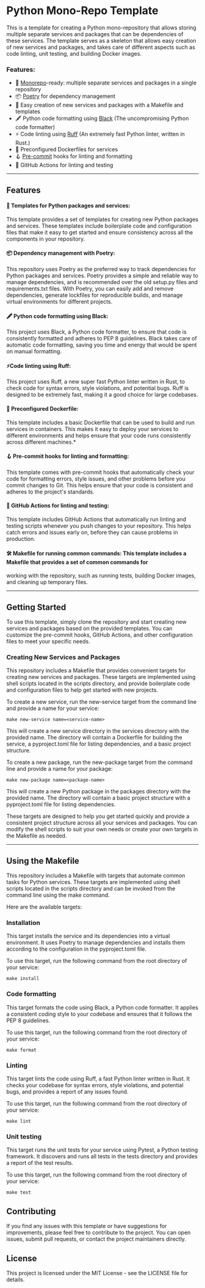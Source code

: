 # Python Mono-Repo Template
This is a template for creating a Python mono-repository that allows storing multiple separate services and packages
that can be dependencies of these services. The template serves as a skeleton that allows easy creation of new services
and packages, and takes care of different aspects such as code linting, unit testing, and building Docker images.

### Features:
* 🐍 [Monorepo](https://en.wikipedia.org/wiki/Monorepo)-ready: multiple separate services and packages in a single repository
* 📦 [Poetry](https://github.com/python-poetry/poetry) for dependency management
* 📝 Easy creation of new services and packages with a Makefile and templates
* 🖋️ Python code formatting using [Black](https://github.com/psf/black) (The uncompromising Python code formatter)
* ⚡ Code linting using [Ruff](https://github.com/charliermarsh/ruff) (An extremely fast Python linter, written in Rust.)
* 🐳 Preconfigured Dockerfiles for services
* 🪝 [Pre-commit](https://github.com/pre-commit/pre-commit) hooks for linting and formatting
* 🚀 GitHub Actions for linting and testing

---

## Features
#### 🐍 Templates for Python packages and services:
This template provides a set of templates for creating new Python
packages and services. These templates include boilerplate code and configuration files that make it easy to get started
and ensure consistency across all the components in your repository.


#### 📦 Dependency management with Poetry:
This repository uses Poetry as the preferred way to track dependencies for
Python packages and services. Poetry provides a simple and reliable way to manage dependencies, and is recommended over
the old setup.py files and requirements.txt files. With Poetry, you can easily add and remove dependencies, generate
lockfiles for reproducible builds, and manage virtual environments for different projects.


#### 🖋️ Python code formatting using Black:
This project uses Black, a Python code formatter, to ensure that code is consistently formatted and adheres to
PEP 8 guidelines. Black takes care of automatic code formatting, saving you time and energy that would be spent on
manual formatting.


#### ⚡️Code linting using Ruff:
This project uses Ruff, a new super fast Python linter written in Rust, to check code for syntax errors, style
violations, and potential bugs. Ruff is designed to be extremely fast, making it a good choice for large codebases.


#### 🐳 Preconfigured Dockerfile:
This template includes a basic Dockerfile that can be used to build and run services in containers.
This makes it easy to deploy your services to different environments and helps ensure that your code runs consistently
across different machines.*


#### 🪝 Pre-commit hooks for linting and formatting:
This template comes with pre-commit hooks that automatically check
your code for formatting errors, style issues, and other problems before you commit changes to Git. This helps ensure
that your code is consistent and adheres to the project's standards.


#### 🚀 GitHub Actions for linting and testing:
This template includes GitHub Actions that automatically run linting and
testing scripts whenever you push changes to your repository. This helps catch errors and issues early on, before they
can cause problems in production.


#### 🛠️ Makefile for running common commands: This template includes a Makefile that provides a set of common commands for
working with the repository, such as running tests, building Docker images, and cleaning up temporary files.

---

## Getting Started
To use this template, simply clone the repository and start creating new services and packages based on the provided
templates. You can customize the pre-commit hooks, GitHub Actions, and other configuration files to meet your specific needs.


### Creating New Services and Packages
This repository includes a Makefile that provides convenient targets for creating new services and packages.
These targets are implemented using shell scripts located in the scripts directory, and provide boilerplate code and
configuration files to help get started with new projects.

To create a new service, run the new-service target from the command line and provide a name for your service:

```shell
make new-service name=<service-name>
```

This will create a new service directory in the services directory with the provided name.
The directory will contain a Dockerfile for building the service, a pyproject.toml file for listing dependencies,
and a basic project structure.

To create a new package, run the new-package target from the command line and provide a name for your package:

```shell
make new-package name=<package-name>
```

This will create a new Python package in the packages directory with the provided name.
The directory will contain a basic project structure with a pyproject.toml file for listing dependencies.

These targets are designed to help you get started quickly and provide a consistent project structure across all your
services and packages. You can modify the shell scripts to suit your own needs or create your own targets in the
Makefile as needed.

---

## Using the Makefile

This repository includes a Makefile with targets that automate common tasks for Python services.
These targets are implemented using shell scripts located in the scripts directory and can be invoked from the command
line using the make command.

Here are the available targets:

### Installation
This target installs the service and its dependencies into a virtual environment.
It uses Poetry to manage dependencies and installs them according to the configuration in the pyproject.toml file.

To use this target, run the following command from the root directory of your service:
```shell
make install
```

### Code formatting
This target formats the code using Black, a Python code formatter. It applies a consistent coding style to your
codebase and ensures that it follows the PEP 8 guidelines.

To use this target, run the following command from the root directory of your service:

```shell
make format
```

### Linting
This target lints the code using Ruff, a fast Python linter written in Rust. It checks your codebase for syntax errors,
style violations, and potential bugs, and provides a report of any issues found.

To use this target, run the following command from the root directory of your service:
```shell
make lint
```

### Unit testing
This target runs the unit tests for your service using Pytest, a Python testing framework. It discovers and runs all
tests in the tests directory and provides a report of the test results.

To use this target, run the following command from the root directory of your service:
```shell
make test
```

## Contributing
If you find any issues with this template or have suggestions for improvements, please feel free to contribute to the
project. You can open issues, submit pull requests, or contact the project maintainers directly.

## License
This project is licensed under the MIT License - see the LICENSE file for details.
